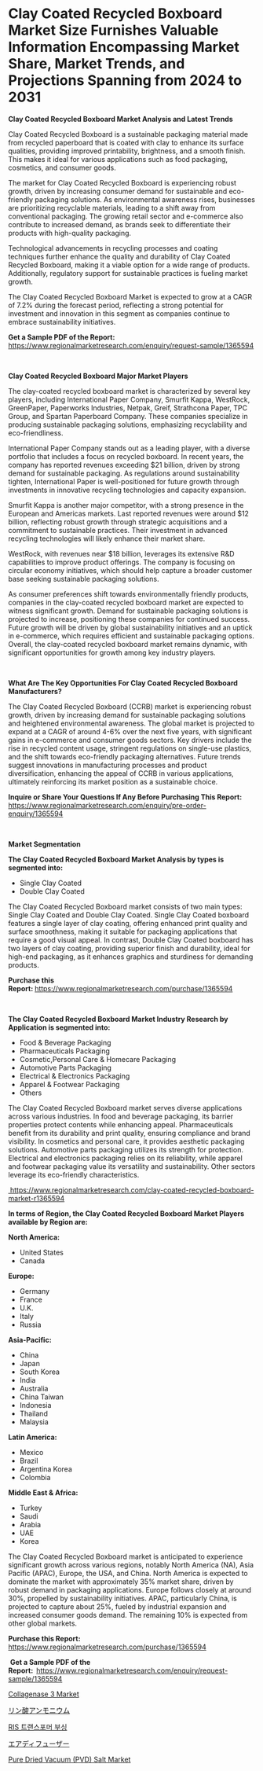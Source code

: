 <p><h1>Clay Coated Recycled Boxboard Market Size Furnishes Valuable Information Encompassing Market Share, Market Trends, and Projections Spanning from 2024 to 2031</h1></p><p><strong>Clay Coated Recycled Boxboard Market Analysis and Latest Trends</strong></p>
<p><p>Clay Coated Recycled Boxboard is a sustainable packaging material made from recycled paperboard that is coated with clay to enhance its surface qualities, providing improved printability, brightness, and a smooth finish. This makes it ideal for various applications such as food packaging, cosmetics, and consumer goods.</p><p>The market for Clay Coated Recycled Boxboard is experiencing robust growth, driven by increasing consumer demand for sustainable and eco-friendly packaging solutions. As environmental awareness rises, businesses are prioritizing recyclable materials, leading to a shift away from conventional packaging. The growing retail sector and e-commerce also contribute to increased demand, as brands seek to differentiate their products with high-quality packaging.</p><p>Technological advancements in recycling processes and coating techniques further enhance the quality and durability of Clay Coated Recycled Boxboard, making it a viable option for a wide range of products. Additionally, regulatory support for sustainable practices is fueling market growth. </p><p>The Clay Coated Recycled Boxboard Market is expected to grow at a CAGR of 7.2% during the forecast period, reflecting a strong potential for investment and innovation in this segment as companies continue to embrace sustainability initiatives.</p></p>
<p><strong>Get a Sample PDF of the Report:&nbsp;</strong> <a href="https://www.regionalmarketresearch.com/enquiry/request-sample/1365594">https://www.regionalmarketresearch.com/enquiry/request-sample/1365594</a></p>
<p>&nbsp;</p>
<p><strong>Clay Coated Recycled Boxboard Major Market Players</strong></p>
<p><p>The clay-coated recycled boxboard market is characterized by several key players, including International Paper Company, Smurfit Kappa, WestRock, GreenPaper, Paperworks Industries, Netpak, Greif, Strathcona Paper, TPC Group, and Spartan Paperboard Company. These companies specialize in producing sustainable packaging solutions, emphasizing recyclability and eco-friendliness.</p><p>International Paper Company stands out as a leading player, with a diverse portfolio that includes a focus on recycled boxboard. In recent years, the company has reported revenues exceeding $21 billion, driven by strong demand for sustainable packaging. As regulations around sustainability tighten, International Paper is well-positioned for future growth through investments in innovative recycling technologies and capacity expansion.</p><p>Smurfit Kappa is another major competitor, with a strong presence in the European and Americas markets. Last reported revenues were around $12 billion, reflecting robust growth through strategic acquisitions and a commitment to sustainable practices. Their investment in advanced recycling technologies will likely enhance their market share.</p><p>WestRock, with revenues near $18 billion, leverages its extensive R&D capabilities to improve product offerings. The company is focusing on circular economy initiatives, which should help capture a broader customer base seeking sustainable packaging solutions.</p><p>As consumer preferences shift towards environmentally friendly products, companies in the clay-coated recycled boxboard market are expected to witness significant growth. Demand for sustainable packaging solutions is projected to increase, positioning these companies for continued success. Future growth will be driven by global sustainability initiatives and an uptick in e-commerce, which requires efficient and sustainable packaging options. Overall, the clay-coated recycled boxboard market remains dynamic, with significant opportunities for growth among key industry players.</p></p>
<p>&nbsp;</p>
<p><strong>What Are The Key Opportunities For Clay Coated Recycled Boxboard Manufacturers?</strong></p>
<p><p>The Clay Coated Recycled Boxboard (CCRB) market is experiencing robust growth, driven by increasing demand for sustainable packaging solutions and heightened environmental awareness. The global market is projected to expand at a CAGR of around 4-6% over the next five years, with significant gains in e-commerce and consumer goods sectors. Key drivers include the rise in recycled content usage, stringent regulations on single-use plastics, and the shift towards eco-friendly packaging alternatives. Future trends suggest innovations in manufacturing processes and product diversification, enhancing the appeal of CCRB in various applications, ultimately reinforcing its market position as a sustainable choice.</p></p>
<p><strong>Inquire or Share Your Questions If Any Before Purchasing This Report:</strong> <a href="https://www.regionalmarketresearch.com/enquiry/pre-order-enquiry/1365594">https://www.regionalmarketresearch.com/enquiry/pre-order-enquiry/1365594</a></p>
<p>&nbsp;</p>
<p><strong>Market Segmentation</strong></p>
<p><strong>The Clay Coated Recycled Boxboard Market Analysis by types is segmented into:</strong></p>
<p><ul><li>Single Clay Coated</li><li>Double Clay Coated</li></ul></p>
<p><p>The Clay Coated Recycled Boxboard market consists of two main types: Single Clay Coated and Double Clay Coated. Single Clay Coated boxboard features a single layer of clay coating, offering enhanced print quality and surface smoothness, making it suitable for packaging applications that require a good visual appeal. In contrast, Double Clay Coated boxboard has two layers of clay coating, providing superior finish and durability, ideal for high-end packaging, as it enhances graphics and sturdiness for demanding products.</p></p>
<p><strong>Purchase this Report:&nbsp;</strong><a href="https://www.regionalmarketresearch.com/purchase/1365594">https://www.regionalmarketresearch.com/purchase/1365594</a></p>
<p>&nbsp;</p>
<p><strong>The Clay Coated Recycled Boxboard Market Industry Research by Application is segmented into:</strong></p>
<p><ul><li>Food & Beverage Packaging</li><li>Pharmaceuticals Packaging</li><li>Cosmetic,Personal Care & Homecare Packaging</li><li>Automotive Parts Packaging</li><li>Electrical & Electronics Packaging</li><li>Apparel & Footwear Packaging</li><li>Others</li></ul></p>
<p><p>The Clay Coated Recycled Boxboard market serves diverse applications across various industries. In food and beverage packaging, its barrier properties protect contents while enhancing appeal. Pharmaceuticals benefit from its durability and print quality, ensuring compliance and brand visibility. In cosmetics and personal care, it provides aesthetic packaging solutions. Automotive parts packaging utilizes its strength for protection. Electrical and electronics packaging relies on its reliability, while apparel and footwear packaging value its versatility and sustainability. Other sectors leverage its eco-friendly characteristics.</p></p>
<p><a href="https://www.regionalmarketresearch.com/clay-coated-recycled-boxboard-market-r1365594">&nbsp;https://www.regionalmarketresearch.com/clay-coated-recycled-boxboard-market-r1365594</a></p>
<p><strong>In terms of Region, the Clay Coated Recycled Boxboard Market Players available by Region are:</strong></p>
<p>
    <p> <strong> North America: </strong>
        <ul>
            <li>United States</li>
            <li>Canada</li>
        </ul>
        </p> 
    <p> <strong> Europe: </strong>
        <ul>
            <li>Germany</li>
            <li>France</li>
            <li>U.K.</li>
            <li>Italy</li>
            <li>Russia</li>
        </ul>
        </p> 
    <p> <strong> Asia-Pacific: </strong>
        <ul>
            <li>China</li>
            <li>Japan</li>
            <li>South Korea</li>
            <li>India</li>
            <li>Australia</li>
            <li>China Taiwan</li>
            <li>Indonesia</li>
            <li>Thailand</li>
            <li>Malaysia</li>
        </ul>
        </p> 
    <p> <strong> Latin America: </strong>
        <ul>
            <li>Mexico</li>
            <li>Brazil</li>
            <li>Argentina Korea</li>
            <li>Colombia</li>
        </ul>
        </p> 
    <p> <strong> Middle East & Africa: </strong>
        <ul>
            <li>Turkey</li>
            <li>Saudi</li>
            <li>Arabia</li>
            <li>UAE</li>
            <li>Korea</li>
        </ul>
    </p>
    </p>
<p><p>The Clay Coated Recycled Boxboard market is anticipated to experience significant growth across various regions, notably North America (NA), Asia Pacific (APAC), Europe, the USA, and China. North America is expected to dominate the market with approximately 35% market share, driven by robust demand in packaging applications. Europe follows closely at around 30%, propelled by sustainability initiatives. APAC, particularly China, is projected to capture about 25%, fueled by industrial expansion and increased consumer goods demand. The remaining 10% is expected from other global markets.</p></p>
<p><strong>Purchase this Report: </strong><a href="https://www.regionalmarketresearch.com/purchase/1365594">https://www.regionalmarketresearch.com/purchase/1365594</a></p>
<p>&nbsp;<strong>Get a Sample PDF of the Report:&nbsp;&nbsp;</strong><a href="https://www.regionalmarketresearch.com/enquiry/request-sample/1365594">https://www.regionalmarketresearch.com/enquiry/request-sample/1365594</a></p>
<p><strong></strong></p>
<p><p><a href="https://www.linkedin.com/pulse/market-forecasting-change-global-collagenase-3-dynamics-future-nidkc?trackingId=kbJ9cJwxQceHPB6bkqEAvA%3D%3D">Collagenase 3 Market</a></p><p><a href="https://medium.com/@waughhelen/%E3%82%B0%E3%83%AD%E3%83%BC%E3%83%90%E3%83%AB%E3%82%A2%E3%83%B3%E3%83%A2%E3%83%8B%E3%82%A6%E3%83%A0%E3%83%AA%E3%83%B3%E9%85%B8%E5%A1%A9%E5%B8%82%E5%A0%B4%E3%81%AE%E5%8C%85%E6%8B%AC%E7%9A%84%E5%88%86%E6%9E%90-%E6%88%90%E9%95%B7%E3%83%88%E3%83%AC%E3%83%B3%E3%83%89%E3%81%A8%E5%B8%82%E5%A0%B4%E4%BA%88%E6%B8%AC-2024%E5%B9%B4-2031%E5%B9%B4-700e7575c6b3?postPublishedType=repub">リン酸アンモニウム</a></p><p><a href="https://medium.com/@trackie2000/ris-%EB%B3%80%EC%95%95%EA%B8%B0-%EC%A0%88%EC%97%B0%EC%B2%B4-%EC%8B%9C%EC%9E%A5-%ED%83%90%EC%83%89-2024%EB%85%84%EB%B6%80%ED%84%B0-2031%EB%85%84%EA%B9%8C%EC%A7%80%EC%9D%98-%EC%A0%84%EB%AC%B8%EA%B0%80-%EB%B6%84%EC%84%9D-%EB%B0%8F-%EC%8B%9C%EC%9E%A5-%EC%A0%84%EB%A7%9D-09b1f2862581?postPublishedType=repub">RIS 트랜스포머 부싱</a></p><p><a href="https://medium.com/@donna_boxall/%E5%B8%82%E5%A0%B4%E5%8B%95%E5%90%91%E3%81%AE%E5%85%AC%E9%96%8B-%E3%82%B0%E3%83%AD%E3%83%BC%E3%83%90%E3%83%AB%E3%82%A8%E3%82%A2%E3%83%87%E3%82%A3%E3%83%95%E3%83%A5%E3%83%BC%E3%82%B6%E3%83%BC%E5%B8%82%E5%A0%B4%E3%81%AE%E6%88%90%E9%95%B7%E3%81%A8%E5%9C%B0%E5%9F%9F%E3%81%AE%E6%B4%9E%E5%AF%9F-2024-2031-6e817eedb77b">エアディフューザー</a></p><p><a href="https://issuu.com/reportprime-2/docs/pure-dried-vacuum-pvd-salt-market-s_ae9340cd44dd73">Pure Dried Vacuum (PVD) Salt Market</a></p></p>
